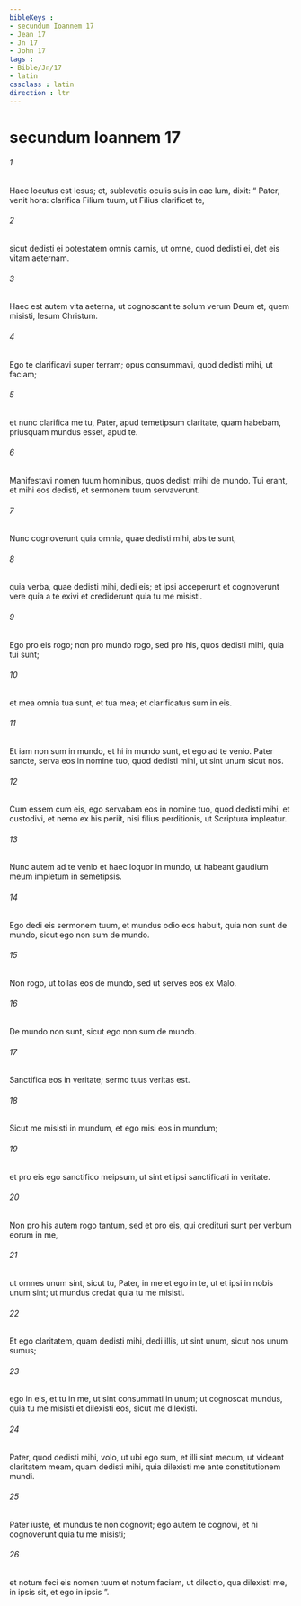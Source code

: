 ```yaml
---
bibleKeys : 
- secundum Ioannem 17
- Jean 17
- Jn 17
- John 17
tags : 
- Bible/Jn/17
- latin
cssclass : latin
direction : ltr
---
```


# secundum Ioannem 17

###### 1
Haec locutus est Iesus; et, sublevatis oculis suis in cae lum, dixit: “ Pater, venit hora: clarifica Filium tuum, ut Filius clarificet te, 
###### 2
sicut dedisti ei potestatem omnis carnis, ut omne, quod dedisti ei, det eis vitam aeternam. 
###### 3
Haec est autem vita aeterna, ut cognoscant te solum verum Deum et, quem misisti, Iesum Christum. 
###### 4
Ego te clarificavi super terram; opus consummavi, quod dedisti mihi, ut faciam; 
###### 5
et nunc clarifica me tu, Pater, apud temetipsum claritate, quam habebam, priusquam mundus esset, apud te.
###### 6
Manifestavi nomen tuum hominibus, quos dedisti mihi de mundo. Tui erant, et mihi eos dedisti, et sermonem tuum servaverunt. 
###### 7
Nunc cognoverunt quia omnia, quae dedisti mihi, abs te sunt, 
###### 8
quia verba, quae dedisti mihi, dedi eis; et ipsi acceperunt et cognoverunt vere quia a te exivi et crediderunt quia tu me misisti. 
###### 9
Ego pro eis rogo; non pro mundo rogo, sed pro his, quos dedisti mihi, quia tui sunt; 
###### 10
et mea omnia tua sunt, et tua mea; et clarificatus sum in eis. 
###### 11
Et iam non sum in mundo, et hi in mundo sunt, et ego ad te venio. Pater sancte, serva eos in nomine tuo, quod dedisti mihi, ut sint unum sicut nos. 
###### 12
Cum essem cum eis, ego servabam eos in nomine tuo, quod dedisti mihi, et custodivi, et nemo ex his periit, nisi filius perditionis, ut Scriptura impleatur. 
###### 13
Nunc autem ad te venio et haec loquor in mundo, ut habeant gaudium meum impletum in semetipsis. 
###### 14
Ego dedi eis sermonem tuum, et mundus odio eos habuit, quia non sunt de mundo, sicut ego non sum de mundo.
###### 15
Non rogo, ut tollas eos de mundo, sed ut serves eos ex Malo. 
###### 16
De mundo non sunt, sicut ego non sum de mundo. 
###### 17
Sanctifica eos in veritate; sermo tuus veritas est. 
###### 18
Sicut me misisti in mundum, et ego misi eos in mundum; 
###### 19
et pro eis ego sanctifico meipsum, ut sint et ipsi sanctificati in veritate.
###### 20
Non pro his autem rogo tantum, sed et pro eis, qui credituri sunt per verbum eorum in me, 
###### 21
ut omnes unum sint, sicut tu, Pater, in me et ego in te, ut et ipsi in nobis unum sint; ut mundus credat quia tu me misisti. 
###### 22
Et ego claritatem, quam dedisti mihi, dedi illis, ut sint unum, sicut nos unum sumus; 
###### 23
ego in eis, et tu in me, ut sint consummati in unum; ut cognoscat mundus, quia tu me misisti et dilexisti eos, sicut me dilexisti.
###### 24
Pater, quod dedisti mihi, volo, ut ubi ego sum, et illi sint mecum, ut videant claritatem meam, quam dedisti mihi, quia dilexisti me ante constitutionem mundi.
###### 25
Pater iuste, et mundus te non cognovit; ego autem te cognovi, et hi cognoverunt quia tu me misisti; 
###### 26
et notum feci eis nomen tuum et notum faciam, ut dilectio, qua dilexisti me, in ipsis sit, et ego in ipsis ”.
